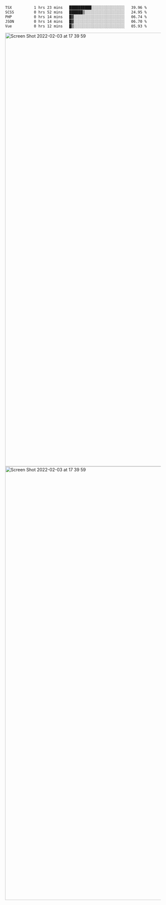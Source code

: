<!--START_SECTION:waka-->

```txt
TSX          1 hrs 23 mins   ██████████░░░░░░░░░░░░░░░   39.96 %
SCSS         0 hrs 52 mins   ██████▒░░░░░░░░░░░░░░░░░░   24.95 %
PHP          0 hrs 14 mins   █▓░░░░░░░░░░░░░░░░░░░░░░░   06.74 %
JSON         0 hrs 14 mins   █▓░░░░░░░░░░░░░░░░░░░░░░░   06.70 %
Vue          0 hrs 12 mins   █▒░░░░░░░░░░░░░░░░░░░░░░░   05.93 %
```

<!--END_SECTION:waka-->

<img width="1400" alt="Screen Shot 2022-02-03 at 17 39 59" src="https://user-images.githubusercontent.com/45716542/152387304-f2b60485-53a6-4f4b-a818-5cefb1b0c0ae.png">
<img width="1400" alt="Screen Shot 2022-02-03 at 17 39 59" src="https://user-images.githubusercontent.com/45716542/152387273-ea5cdf21-2a45-44da-8bef-00c1763b1d42.png">
